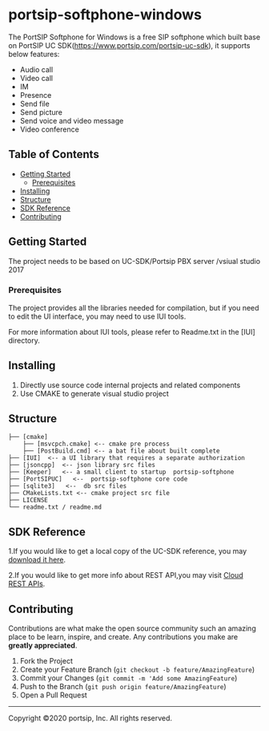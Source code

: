 # portsip-softphone-windows

The PortSIP Softphone for Windows is a free SIP softphone which built base on PortSIP UC SDK(https://www.portsip.com/portsip-uc-sdk), it supports below features:
- Audio call
- Video call
- IM
- Presence
- Send file
- Send picture
- Send voice and video message
- Video conference


## Table of Contents

- [Getting Started](#getting-started)   
  - [Prerequisites](#prerequisites)   
- [Installing](#installing)   
- [Structure](#structure)  
- [SDK Reference](#sdk-reference)   
- [Contributing](#contributing)
  

## Getting Started

The project needs to be based on UC-SDK/Portsip PBX server /vsiual studio 2017

### Prerequisites
The project provides all the libraries needed for compilation, but if you need to edit the UI interface, you may need to use IUI tools.

For more information about IUI tools, please refer to Readme.txt in the [IUI] directory.

## Installing

1. Directly use source code internal projects and related components
2. Use CMAKE to generate visual studio project

## Structure
```
├── [cmake]
	├── [msvcpch.cmake] <-- cmake pre process
	├── [PostBuild.cmd] <-- a bat file about built complete
├── [IUI]  <-- a UI library that requires a separate authorization
├── [jsoncpp]  <-- json library src files
├── [Keeper]   <-- a small client to startup  portsip-softphone
├── [PortSIPUC]   <--  portsip-softphone core code 
├── [sqlite3]   <--  db src files 
├── CMakeLists.txt <-- cmake project src file
├── LICENSE
└── readme.txt / readme.md
```

## SDK Reference

1.If you would like to get a local copy of the UC-SDK reference, you may [download it here](https://github.com/portsip/portsip-uc-sdk-sample-win.git).

2.If you would like to get more info about REST API,you may visit [Cloud REST APIs](http://www.portsip.cn/pbx-rest-api/v12.2/overview.html).


## Contributing

Contributions are what make the open source community such an amazing place to be learn, inspire, and create. Any contributions you make are **greatly appreciated**.

1. Fork the Project
2. Create your Feature Branch (`git checkout -b feature/AmazingFeature`)
3. Commit your Changes (`git commit -m 'Add some AmazingFeature`)
4. Push to the Branch (`git push origin feature/AmazingFeature`)
5. Open a Pull Request

---

Copyright ©2020 portsip, Inc. All rights reserved.
